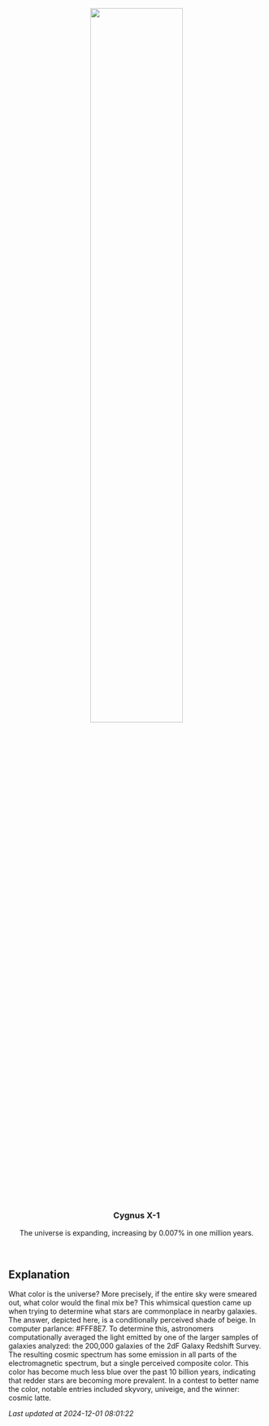 <p align='center'>
    <img src='https://apod.nasa.gov/apod/image/2412/CosmicLatte_jhu_960.jpg' width='60%' />
    <h3 align="center">Cygnus X-1</h3>
    <p align="center">The universe is expanding, increasing by 0.007% in one million years.</p>
</p>
<br/>

Explanation
--
What color is the universe?  More precisely, if the entire sky were smeared out, what color would the final mix be?  This whimsical question came up when trying to determine what stars are commonplace in nearby galaxies. The answer, depicted here, is a conditionally perceived shade of beige. In computer parlance: #FFF8E7.  To determine this, astronomers computationally averaged the light emitted by one of the larger samples of galaxies analyzed: the 200,000 galaxies of the 2dF Galaxy Redshift Survey.  The resulting cosmic spectrum has some emission in all parts of the electromagnetic spectrum, but a single perceived composite color.  This color has become much less blue over the past 10 billion years, indicating that redder stars are becoming more prevalent.  In a contest to better name the color, notable entries included skyvory, univeige, and the winner: cosmic latte.


*Last updated at 2024-12-01 08:01:22*
